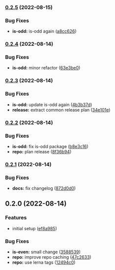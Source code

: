 

### [0.2.5](https://github.com/tuan231195/monorepo-template/compare/is-odd@0.2.4...is-odd@0.2.5) (2022-08-15)


### Bug Fixes

* **is-odd:** is-odd again ([a8cc626](https://github.com/tuan231195/monorepo-template/commit/a8cc62654ac6c6020ff7a2db742be378c4ef9afa))

### [0.2.4](https://github.com/tuan231195/monorepo-template/compare/is-odd@0.2.3...is-odd@0.2.4) (2022-08-14)


### Bug Fixes

* **is-odd:** minor refactor ([63e3be0](https://github.com/tuan231195/monorepo-template/commit/63e3be022500eb563d977f2bf8d7e06a48572030))

### [0.2.3](https://github.com/tuan231195/monorepo-template/compare/is-odd@0.2.2...is-odd@0.2.3) (2022-08-14)


### Bug Fixes

* **is-odd:** update is-odd again ([4b3b37d](https://github.com/tuan231195/monorepo-template/commit/4b3b37ddd831f5de562b651607445c17523b54ae))
* **release:** extract common release plan ([34e101e](https://github.com/tuan231195/monorepo-template/commit/34e101e6c3fee78679a727c1dfafcb69774769ac))

### [0.2.2](https://github.com/tuan231195/monorepo-template/compare/is-odd@0.2.1...is-odd@0.2.2) (2022-08-14)


### Bug Fixes

* **is-odd:** fix is-odd package ([b8e3c16](https://github.com/tuan231195/monorepo-template/commit/b8e3c16be6c2b136d27f7269278dc66a41b32ad8))
* **repo:** plan release ([8f36b94](https://github.com/tuan231195/monorepo-template/commit/8f36b9451c047e0770e68013ee054921608b78df))

### [0.2.1](https://github.com/tuan231195/monorepo-template/compare/is-odd@0.2.0...is-odd@0.2.1) (2022-08-14)


### Bug Fixes

* **docs:** fix changelog ([872d0d0](https://github.com/tuan231195/monorepo-template/commit/872d0d01e09a63391db09046dcdd323163d00e3e))

## 0.2.0 (2022-08-14)


### Features

* initial setup ([ef8a985](https://github.com/tuan231195/monorepo-template/commit/ef8a98584c0b3ee00e3a8d07bf441382374ba38c))


### Bug Fixes

* **is-even:** small change ([3588539](https://github.com/tuan231195/monorepo-template/commit/3588539641ede3660a22fd535f26e17f0e70df6c))
* **repo:** improve repo caching ([47c2633](https://github.com/tuan231195/monorepo-template/commit/47c26337a3d262312b311a3052043c75f7e88d6b))
* **repo:** use lerna tags ([12494c0](https://github.com/tuan231195/monorepo-template/commit/12494c0cfb6057b97d23f66bd247a292385a49ca))